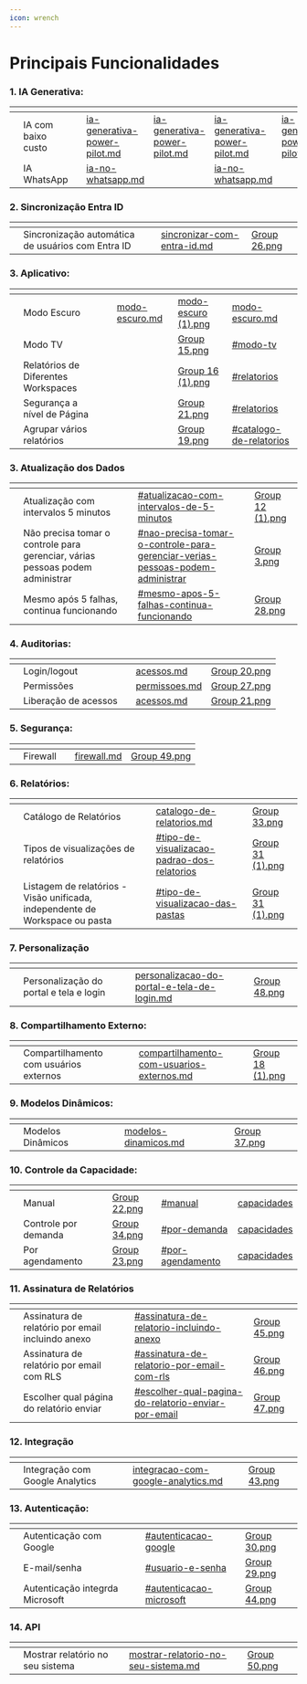 ```yaml
---
icon: wrench
---
```


# Principais Funcionalidades

### 1. IA Generativa:

<table data-view="cards"><thead><tr><th></th><th></th><th></th><th data-hidden data-type="content-ref"></th><th data-hidden data-type="content-ref"></th><th data-hidden data-card-target data-type="content-ref"></th><th data-hidden data-type="content-ref"></th><th data-hidden data-card-cover data-type="files"></th></tr></thead><tbody><tr><td></td><td>IA com baixo custo</td><td></td><td><a href="ia-generativa-power-pilot.md">ia-generativa-power-pilot.md</a></td><td><a href="ia-generativa-power-pilot.md">ia-generativa-power-pilot.md</a></td><td><a href="ia-generativa-power-pilot.md">ia-generativa-power-pilot.md</a></td><td><a href="ia-generativa-power-pilot.md">ia-generativa-power-pilot.md</a></td><td><a href="../.gitbook/assets/Group 14.png">Group 14.png</a></td></tr><tr><td></td><td>IA WhatsApp</td><td></td><td><a href="../portal-de-administracao/power-pilot-ia/ia-no-whatsapp.md">ia-no-whatsapp.md</a></td><td></td><td><a href="../portal-de-administracao/power-pilot-ia/ia-no-whatsapp.md">ia-no-whatsapp.md</a></td><td></td><td><a href="../.gitbook/assets/Group 42.png">Group 42.png</a></td></tr></tbody></table>

### 2. Sincronização Entra ID

<table data-view="cards"><thead><tr><th></th><th></th><th></th><th data-hidden data-card-target data-type="content-ref"></th><th data-hidden data-card-cover data-type="files"></th></tr></thead><tbody><tr><td></td><td>Sincronização automática de usuários com Entra ID</td><td></td><td><a href="../portal-de-administracao/grupos/sincronizar-com-entra-id.md">sincronizar-com-entra-id.md</a></td><td><a href="../.gitbook/assets/Group 26.png">Group 26.png</a></td></tr></tbody></table>

### 3. Aplicativo:

<table data-view="cards"><thead><tr><th></th><th></th><th></th><th data-hidden data-type="content-ref"></th><th data-hidden data-card-cover data-type="files"></th><th data-hidden data-card-target data-type="content-ref"></th></tr></thead><tbody><tr><td></td><td>Modo Escuro </td><td></td><td><a href="modo-escuro.md">modo-escuro.md</a></td><td><a href="../.gitbook/assets/modo-escuro (1).png">modo-escuro (1).png</a></td><td><a href="modo-escuro.md">modo-escuro.md</a></td></tr><tr><td></td><td>Modo TV</td><td></td><td></td><td><a href="../.gitbook/assets/Group 15.png">Group 15.png</a></td><td><a href="../portal-de-administracao/aplicativos/#modo-tv">#modo-tv</a></td></tr><tr><td></td><td>Relatórios de Diferentes Workspaces </td><td></td><td></td><td><a href="../.gitbook/assets/Group 16 (1).png">Group 16 (1).png</a></td><td><a href="../portal-de-administracao/aplicativos/#relatorios">#relatorios</a></td></tr><tr><td></td><td>Segurança a nível de Página </td><td></td><td></td><td><a href="../.gitbook/assets/Group 21.png">Group 21.png</a></td><td><a href="../portal-de-administracao/aplicativos/#relatorios">#relatorios</a></td></tr><tr><td></td><td>Agrupar vários relatórios</td><td></td><td></td><td><a href="../.gitbook/assets/Group 19.png">Group 19.png</a></td><td><a href="../portal-de-administracao/aplicativos/#catalogo-de-relatorios">#catalogo-de-relatorios</a></td></tr></tbody></table>

### 3. Atualização dos Dados&#x20;

<table data-view="cards"><thead><tr><th></th><th></th><th></th><th data-hidden data-card-target data-type="content-ref"></th><th data-hidden data-card-cover data-type="files"></th></tr></thead><tbody><tr><td></td><td>Atualização com intervalos 5 minutos</td><td></td><td><a href="atualizacao-dos-dados.md#atualizacao-com-intervalos-de-5-minutos">#atualizacao-com-intervalos-de-5-minutos</a></td><td><a href="../.gitbook/assets/Group 12 (1).png">Group 12 (1).png</a></td></tr><tr><td></td><td>Não precisa tomar o controle para gerenciar, várias pessoas podem administrar</td><td></td><td><a href="atualizacao-dos-dados.md#nao-precisa-tomar-o-controle-para-gerenciar-verias-pessoas-podem-administrar">#nao-precisa-tomar-o-controle-para-gerenciar-verias-pessoas-podem-administrar</a></td><td><a href="../.gitbook/assets/Group 3.png">Group 3.png</a></td></tr><tr><td></td><td>Mesmo após 5 falhas, continua funcionando</td><td></td><td><a href="atualizacao-dos-dados.md#mesmo-apos-5-falhas-continua-funcionando">#mesmo-apos-5-falhas-continua-funcionando</a></td><td><a href="../.gitbook/assets/Group 28.png">Group 28.png</a></td></tr></tbody></table>

### 4. Auditorias:

<table data-view="cards"><thead><tr><th></th><th></th><th></th><th data-hidden data-card-target data-type="content-ref"></th><th data-hidden data-card-cover data-type="files"></th></tr></thead><tbody><tr><td></td><td>Login/logout</td><td></td><td><a href="../portal-de-administracao/auditorias/acessos.md">acessos.md</a></td><td><a href="../.gitbook/assets/Group 20.png">Group 20.png</a></td></tr><tr><td></td><td>Permissões</td><td></td><td><a href="../portal-de-administracao/auditorias/permissoes.md">permissoes.md</a></td><td><a href="../.gitbook/assets/Group 27.png">Group 27.png</a></td></tr><tr><td></td><td>Liberação de acessos</td><td></td><td><a href="../portal-de-administracao/auditorias/acessos.md">acessos.md</a></td><td><a href="../.gitbook/assets/Group 21.png">Group 21.png</a></td></tr></tbody></table>

### 5. Segurança:&#x20;

<table data-view="cards"><thead><tr><th></th><th></th><th></th><th data-hidden data-card-target data-type="content-ref"></th><th data-hidden data-card-cover data-type="files"></th></tr></thead><tbody><tr><td></td><td>Firewall </td><td></td><td><a href="firewall.md">firewall.md</a></td><td><a href="../.gitbook/assets/Group 49.png">Group 49.png</a></td></tr></tbody></table>

### 6. Relatórios:

<table data-view="cards"><thead><tr><th></th><th></th><th></th><th data-hidden data-card-target data-type="content-ref"></th><th data-hidden data-card-cover data-type="files"></th></tr></thead><tbody><tr><td></td><td>Catálogo de Relatórios</td><td></td><td><a href="catalogo-de-relatorios.md">catalogo-de-relatorios.md</a></td><td><a href="../.gitbook/assets/Group 33.png">Group 33.png</a></td></tr><tr><td></td><td>Tipos de visualizações de relatórios </td><td></td><td><a href="../portal-de-administracao/configuracoes/parametros/personalizacoes-gerais.md#tipo-de-visualizacao-padrao-dos-relatorios">#tipo-de-visualizacao-padrao-dos-relatorios</a></td><td><a href="../.gitbook/assets/Group 31 (1).png">Group 31 (1).png</a></td></tr><tr><td></td><td>Listagem de relatórios -  Visão unificada, independente de Workspace ou pasta</td><td></td><td><a href="../portal-de-administracao/configuracoes/parametros/personalizacoes-gerais.md#tipo-de-visualizacao-das-pastas">#tipo-de-visualizacao-das-pastas</a></td><td><a href="../.gitbook/assets/Group 31 (1).png">Group 31 (1).png</a></td></tr></tbody></table>

### 7. Personalização

<table data-view="cards"><thead><tr><th></th><th></th><th></th><th data-hidden data-card-target data-type="content-ref"></th><th data-hidden data-card-cover data-type="files"></th></tr></thead><tbody><tr><td></td><td>Personalização do portal e tela e login</td><td></td><td><a href="personalizacao-do-portal-e-tela-de-login.md">personalizacao-do-portal-e-tela-de-login.md</a></td><td><a href="../.gitbook/assets/Group 48.png">Group 48.png</a></td></tr></tbody></table>

### 8. Compartilhamento Externo:

<table data-view="cards"><thead><tr><th></th><th></th><th></th><th data-hidden data-card-target data-type="content-ref"></th><th data-hidden data-card-cover data-type="files"></th></tr></thead><tbody><tr><td></td><td>Compartilhamento com usuários externos</td><td></td><td><a href="compartilhamento-com-usuarios-externos.md">compartilhamento-com-usuarios-externos.md</a></td><td><a href="../.gitbook/assets/Group 18 (1).png">Group 18 (1).png</a></td></tr></tbody></table>

### 9. Modelos Dinâmicos:

<table data-view="cards"><thead><tr><th></th><th></th><th></th><th data-hidden data-card-target data-type="content-ref"></th><th data-hidden data-card-cover data-type="files"></th></tr></thead><tbody><tr><td></td><td>Modelos Dinâmicos </td><td></td><td><a href="modelos-dinamicos.md">modelos-dinamicos.md</a></td><td><a href="../.gitbook/assets/Group 37.png">Group 37.png</a></td></tr></tbody></table>

### 10.  Controle da Capacidade:

<table data-view="cards"><thead><tr><th></th><th></th><th></th><th data-hidden data-card-cover data-type="files"></th><th data-hidden data-card-target data-type="content-ref"></th><th data-hidden data-type="content-ref"></th></tr></thead><tbody><tr><td></td><td>Manual</td><td></td><td><a href="../.gitbook/assets/Group 22.png">Group 22.png</a></td><td><a href="controle-da-capacidade.md#manual">#manual</a></td><td><a href="../portal-de-administracao/power-bi/capacidades/">capacidades</a></td></tr><tr><td></td><td>Controle por demanda</td><td></td><td><a href="../.gitbook/assets/Group 34.png">Group 34.png</a></td><td><a href="controle-da-capacidade.md#por-demanda">#por-demanda</a></td><td><a href="../portal-de-administracao/power-bi/capacidades/">capacidades</a></td></tr><tr><td></td><td>Por agendamento</td><td></td><td><a href="../.gitbook/assets/Group 23.png">Group 23.png</a></td><td><a href="controle-da-capacidade.md#por-agendamento">#por-agendamento</a></td><td><a href="../portal-de-administracao/power-bi/capacidades/">capacidades</a></td></tr></tbody></table>

### 11. Assinatura de Relatórios

<table data-view="cards"><thead><tr><th></th><th></th><th></th><th data-hidden data-card-target data-type="content-ref"></th><th data-hidden data-card-cover data-type="files"></th></tr></thead><tbody><tr><td></td><td>Assinatura de relatório por email incluindo anexo</td><td></td><td><a href="assinatura-de-relatorio.md#assinatura-de-relatorio-incluindo-anexo">#assinatura-de-relatorio-incluindo-anexo</a></td><td><a href="../.gitbook/assets/Group 45.png">Group 45.png</a></td></tr><tr><td></td><td>Assinatura de relatório por email com RLS</td><td></td><td><a href="assinatura-de-relatorio.md#assinatura-de-relatorio-por-email-com-rls">#assinatura-de-relatorio-por-email-com-rls</a></td><td><a href="../.gitbook/assets/Group 46.png">Group 46.png</a></td></tr><tr><td></td><td>Escolher qual página do relatório enviar </td><td></td><td><a href="assinatura-de-relatorio.md#escolher-qual-pagina-do-relatorio-enviar-por-email">#escolher-qual-pagina-do-relatorio-enviar-por-email</a></td><td><a href="../.gitbook/assets/Group 47.png">Group 47.png</a></td></tr></tbody></table>

### 12. Integração

<table data-view="cards"><thead><tr><th></th><th></th><th></th><th data-hidden data-card-target data-type="content-ref"></th><th data-hidden data-card-cover data-type="files"></th></tr></thead><tbody><tr><td></td><td>Integração com Google Analytics </td><td></td><td><a href="integracao-com-google-analytics.md">integracao-com-google-analytics.md</a></td><td><a href="../.gitbook/assets/Group 43.png">Group 43.png</a></td></tr></tbody></table>

### 13. Autenticação:

<table data-view="cards"><thead><tr><th></th><th></th><th></th><th data-hidden data-card-target data-type="content-ref"></th><th data-hidden data-card-cover data-type="files"></th></tr></thead><tbody><tr><td></td><td>Autenticação com Google</td><td></td><td><a href="autenticacao-integrada-microsoft-google-e-usuario-senha.md#autenticacao-google">#autenticacao-google</a></td><td><a href="../.gitbook/assets/Group 30.png">Group 30.png</a></td></tr><tr><td></td><td>E-mail/senha</td><td></td><td><a href="autenticacao-integrada-microsoft-google-e-usuario-senha.md#usuario-e-senha">#usuario-e-senha</a></td><td><a href="../.gitbook/assets/Group 29.png">Group 29.png</a></td></tr><tr><td></td><td>Autenticação integrda Microsoft </td><td></td><td><a href="autenticacao-integrada-microsoft-google-e-usuario-senha.md#autenticacao-microsoft">#autenticacao-microsoft</a></td><td><a href="../.gitbook/assets/Group 44.png">Group 44.png</a></td></tr></tbody></table>

### 14. API

<table data-view="cards"><thead><tr><th></th><th></th><th></th><th data-hidden data-card-target data-type="content-ref"></th><th data-hidden data-card-cover data-type="files"></th></tr></thead><tbody><tr><td></td><td>Mostrar relatório no seu sistema </td><td></td><td><a href="../documentacao-tecnica/api/mostrar-relatorio-no-seu-sistema.md">mostrar-relatorio-no-seu-sistema.md</a></td><td><a href="../.gitbook/assets/Group 50.png">Group 50.png</a></td></tr></tbody></table>

